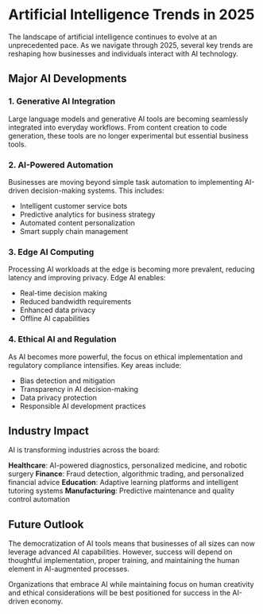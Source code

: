 # Artificial Intelligence Trends in 2025

The landscape of artificial intelligence continues to evolve at an unprecedented pace. As we navigate through 2025, several key trends are reshaping how businesses and individuals interact with AI technology.

## Major AI Developments

### 1. Generative AI Integration
Large language models and generative AI tools are becoming seamlessly integrated into everyday workflows. From content creation to code generation, these tools are no longer experimental but essential business tools.

### 2. AI-Powered Automation
Businesses are moving beyond simple task automation to implementing AI-driven decision-making systems. This includes:
- Intelligent customer service bots
- Predictive analytics for business strategy
- Automated content personalization
- Smart supply chain management

### 3. Edge AI Computing
Processing AI workloads at the edge is becoming more prevalent, reducing latency and improving privacy. Edge AI enables:
- Real-time decision making
- Reduced bandwidth requirements  
- Enhanced data privacy
- Offline AI capabilities

### 4. Ethical AI and Regulation
As AI becomes more powerful, the focus on ethical implementation and regulatory compliance intensifies. Key areas include:
- Bias detection and mitigation
- Transparency in AI decision-making
- Data privacy protection
- Responsible AI development practices

## Industry Impact

AI is transforming industries across the board:

**Healthcare**: AI-powered diagnostics, personalized medicine, and robotic surgery
**Finance**: Fraud detection, algorithmic trading, and personalized financial advice
**Education**: Adaptive learning platforms and intelligent tutoring systems
**Manufacturing**: Predictive maintenance and quality control automation

## Future Outlook

The democratization of AI tools means that businesses of all sizes can now leverage advanced AI capabilities. However, success will depend on thoughtful implementation, proper training, and maintaining the human element in AI-augmented processes.

Organizations that embrace AI while maintaining focus on human creativity and ethical considerations will be best positioned for success in the AI-driven economy.